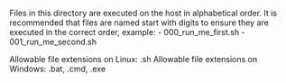Files in this directory are executed on the host in alphabetical order.
It is recommended that files are named start with digits to ensure they
are executed in the correct order, example:
    - 000_run_me_first.sh
    - 001_run_me_second.sh

Allowable file extensions on Linux: .sh
Allowable file extensions on Windows: .bat, .cmd, .exe
            
